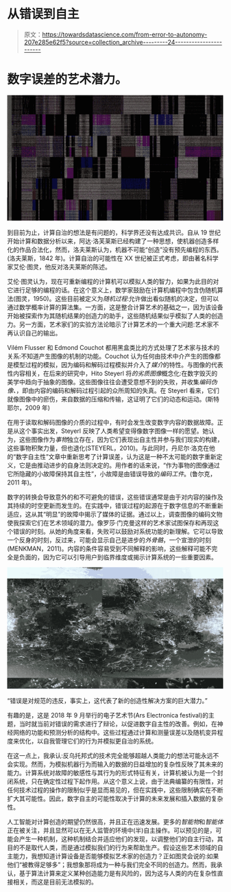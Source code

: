 # 从错误到自主

> 原文：<https://towardsdatascience.com/from-error-to-autonomy-207e285e62f5?source=collection_archive---------24----------------------->

# 数字误差的艺术潜力。

![](img/66e337022d3754529d40aaddd2d046ec.png)

到目前为止，计算自治的想法是有问题的，科学界还没有达成共识。自从 19 世纪开始计算和数据分析以来，阿达·洛芙莱斯已经构建了一种思想，使机器创造多样化的作品合法化，然而，洛夫莱斯认为，机器不可能“创造”没有预先编程的东西。(洛夫莱斯，1842 年)。计算自治的可能性在 XX 世纪被正式考虑，即由著名科学家艾伦·图灵，他反对洛夫莱斯的陈述。

艾伦·图灵认为，现在可重新编程的计算机可以模拟人类的智力，如果为此目的对它进行足够的编程的话。在这个意义上，数学家鼓励在计算机编程中包含伪随机算法(图灵，1950)。这些目前被定义为*随机过程*:允许做出看似随机的决定，但可以通过数学概率计算的算法集。一方面，这是整合计算艺术的基础之一，因为该设备开始被探索作为其随机结果的创造力的助手，这些随机结果似乎模拟了人类的创造力。另一方面，艺术家们的实验方法论暗示了计算艺术的一个重大问题:艺术家不再认识自己的输出。

Vilém Flusser 和 Edmond Couchot 都用黑盒类比的方式处理了艺术家与技术的关系:不知道产生图像的机制的功能。Couchot 认为任何由技术中介产生的图像都是模型过程的模拟，因为编码和解码过程模拟并介入了*媒介*的特性。与图像的代表性内容相关，在后来的研究中，Hito Steyerl 将*的劣质图像*概念化:在数字毁灭的美学中趋向于抽象的图像。这些图像往往会遭受意想不到的失败，并收集*编码伪像、*，即由内容的编码和解码过程引起的众所周知的失真。在 Steyerl 看来，它们就像图像中的瘀伤，来自数据的压缩和传输，这证明了它们的动态和运动。(斯特耶尔，2009 年)

在用于读取和解码图像的介质的过程中，有时会发生改变数字内容的数据故障。正是从这个事实出发，Steyerl 反映了人类希望变得像数字图像一样的愿望。她认为，这些图像作为*事物*独立存在，因为它们表现出自主性并参与我们现实的构建，这些事物积聚力量，但也退化(STEYERL，2010)。与此同时，丹尼尔·洛克在他的“数字自主性”文章中重新思考了计算误差，认为这是一种不太可能的数字重新定义，它是由推动进步的自身法则决定的。用作者的话来说，“作为事物的图像通过它所隐藏的小故障保持其自主性”，小故障是由错误导致的*编码工件*。(鲁尔克，2011 年)。

数字的转换会导致意外的和不可避免的错误，这些错误通常是由于对内容的操作及其持续的时空更新而发生的。在实践中，错误过程的起源在于数字信息的不断重新适应，这从其“明显”的故障中揭示了媒体的证据。通过以上，调查图像的编码文物使我探索它们在艺术领域的潜力。像罗莎·门克曼这样的艺术家试图保存和再现这个错误的时刻。从她的角度来看，失败可以鼓励对系统功能的新理解。它可以导致一个反身的时刻，反过来，可能会显示自己是进步的*外骨骼*，一个宣泄的时刻(MENKMAN，2011)。内容的条件容易受到不同解释的影响，这些解释可能不完全是负面的，因为它可以引导用户到临界维度或揭示计算系统的一些重要因素。

![](img/b0af23f564fa7395b18fca2f68c633de.png)

“错误是对规范的违反，事实上，这代表了新的创造性解决方案的巨大潜力。”

有趣的是，这是 2018 年 9 月举行的电子艺术节(Ars Electronica festival)的主题，当时就当前对错误的需求进行了辩论，以促进数字自主性的改善。例如，在神经网络的功能和预测分析的结构中。这些过程通过计算和测量误差以及随机变异程度来优化，以自我管理它们的行为并模拟更自治的系统。

在这一点上，我承认:反乌托邦式的技术完全能够超越人类能力的想法可能永远不会实现。然而，为模拟机器行为而输入的数据的日益增加的复杂性反映了其未来的能力。计算系统对故障的敏感性与其行为的形式特征有关，计算机被认为是一个封闭系统，只在确定性过程下起作用。从这个意义上说，由于法典编纂的有限性，对任何技术过程的操作的限制似乎是显而易见的，但在实践中，这些限制确实在不断扩大其可能性。因此，数字自主的可能性取决于计算的未来发展和插入数据的复杂性。

人工智能对计算创造的期望仍然很高，并且正在迅速发展。更多的*智能物*和*智能体*正在被关注，并且显然可以在无人监管的环境中(半)自主操作。可以预见的是，可能会产生一种机制，这种机制结合并适应他们的发现，以调整他们的自主行动，其目的不是取代人类，而是通过模拟我们的行为来帮助生产。假设这些艺术领域的自主能力，我想知道计算设备是否能够模拟艺术家的创造力？正如图灵会说的:如果他们“被教得足够多”；我想象那将成为一种与我们完全不同的创造力。然而，我承认，基于算法计算来定义某种创造能力是有风险的，因为这与人类的内在复杂性直接相关，而这是目前无法模拟的。